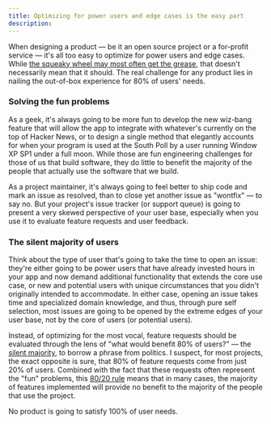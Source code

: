 ```yaml
---
title: Optimizing for power users and edge cases is the easy part
description:
---
```


When designing a product — be it an open source project or a for-profit service — it's all too easy to optimize for power users and edge cases. While [the squeaky wheel may most often get the grease](https://en.wikipedia.org/wiki/The_squeaky_wheel_gets_the_grease), that doesn't necessarily mean that it should. The real challenge for any product lies in nailing the out-of-box experience for 80% of users' needs.

### Solving the fun problems

As a geek, it's always going to be more fun to develop the new wiz-bang feature that will allow the app to integrate with whatever's currently on the top of Hacker News, or to design a single method that elegantly accounts for when your program is used at the South Poll by a user running Window XP SP1 under a full moon. While those are fun engineering challenges for those of us that build software, they do little to benefit the majority of the people that actually use the software that we build.

As a project maintainer, it's always going to feel better to ship code and mark an issue as resolved, than to close yet another issue as "wontfix" — to say no. But your project's issue tracker (or support queue) is going to present a very skewed perspective of your user base, especially when you use it to evaluate feature requests and user feedback.

### The silent majority of users

Think about the type of user that's going to take the time to open an issue: they're either going to be power users that have already invested hours in your app and now demand additional functionality that extends the core use case, or new and potential users with unique circumstances that you didn't originally intended to accommodate. In either case, opening an issue takes time and specialized domain knowledge, and thus, through pure self selection, most issues are going to be opened by the extreme edges of your user base, not by the core of users (or potential users).

Instead, of optimizing for the most vocal, feature requests should be evaluated through the lens of "what would benefit 80% of users?" — the [silent majority](https://en.wikipedia.org/wiki/Silent_majority), to borrow a phrase from politics. I suspect, for most projects, the exact opposite is sure, that 80% of feature requests come from just 20% of users. Combined with the fact that these requests often represent the "fun" problems, this [80/20 rule](https://en.wikipedia.org/wiki/Pareto_principle) means that in many cases, the majority of features implemented will provide no benefit to the majority of the people that use the project.

No product is going to satisfy 100% of user needs.
